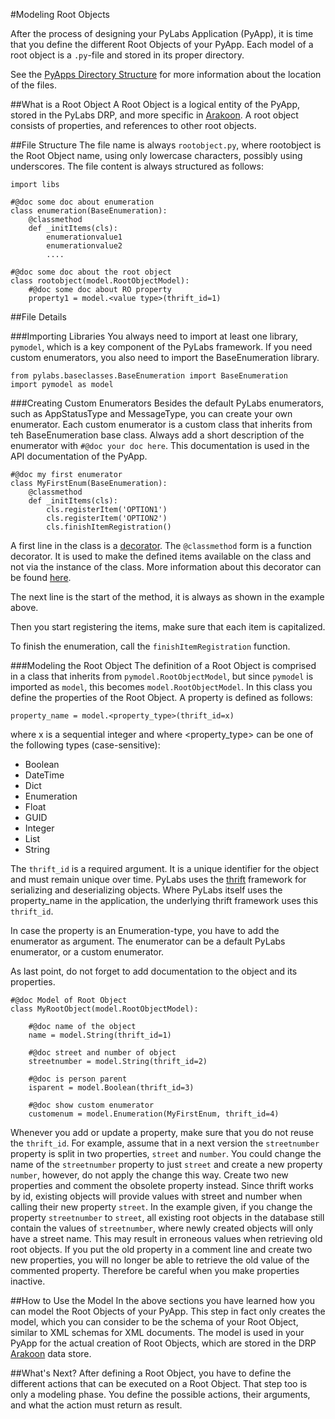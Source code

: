 #Modeling Root Objects

After the process of designing your PyLabs Application (PyApp), it is time that you define the different Root Objects of your PyApp. Each model of a root object is a `.py`-file and stored in its proper directory.

See the [PyApps Directory Structure](/sampleapp/#/doc/sampleapp) for more information about the location of the files.

##What is a Root Object
A Root Object is a logical entity of the PyApp, stored in the PyLabs DRP, and more specific in [Arakoon](http://www.arakoon.org). A root object consists of properties, and references to other root objects.

##File Structure
The file name is always `rootobject.py`, where rootobject is the Root Object name, using only lowercase characters, possibly using underscores.
The file content is always structured as follows:

    import libs

    #@doc some doc about enumeration
    class enumeration(BaseEnumeration):
        @classmethod
        def _initItems(cls):
            enumerationvalue1
            enumerationvalue2
            ....

    #@doc some doc about the root object
    class rootobject(model.RootObjectModel):
        #@doc some doc about RO property
        property1 = model.<value type>(thrift_id=1)
        

##File Details

###Importing Libraries
You always need to import at least one library, `pymodel`, which is a key component of the PyLabs framework.
If you need custom enumerators, you also need to import the BaseEnumeration library.

    from pylabs.baseclasses.BaseEnumeration import BaseEnumeration
    import pymodel as model

###Creating Custom Enumerators
Besides the default PyLabs enumerators, such as AppStatusType and MessageType, you can create your own enumerator.
Each custom enumerator is a custom class that inherits from teh BaseEnumeration base class.
Always add a short description of the enumerator with `#@doc your doc here`. This documentation is used in the API documentation of the PyApp.

    #@doc my first enumerator
    class MyFirstEnum(BaseEnumeration):
        @classmethod
        def _initItems(cls):
            cls.registerItem('OPTION1')
            cls.registerItem('OPTION2')
            cls.finishItemRegistration()

A first line in the class is a [decorator](http://wiki.python.org/moin/PythonDecorators). The `@classmethod` form is a function decorator. It is used to make the defined items available on the class and not via the instance of the class. More information about this decorator can be found [here](http://docs.python.org/library/functions.html#classmethod).

The next line is the start of the method, it is always as shown in the example above.

Then you start registering the items, make sure that each item is capitalized.

To finish the enumeration, call the `finishItemRegistration` function.

###Modeling the Root Object
The definition of a Root Object is comprised in a class that inherits from `pymodel.RootObjectModel`, but since `pymodel` is imported as `model`, this becomes `model.RootObjectModel`.
In this class you define the properties of the Root Object. A property is defined as follows:

    property_name = model.<property_type>(thrift_id=x)

where x is a sequential integer and where <property_type> can be one of the following types (case-sensitive):
* Boolean
* DateTime
* Dict 
* Enumeration
* Float
* GUID
* Integer
* List
* String

The `thrift_id` is a required argument. It is a unique identifier for the object and must remain unique over time. PyLabs uses the [thrift](http://thrift.apache.org/) framework for serializing and deserializing objects. Where PyLabs itself uses the property_name in the application, the underlying thrift framework uses this `thrift_id`.

In case the property is an Enumeration-type, you have to add the enumerator as argument. The enumerator can be a default PyLabs enumerator, or a custom enumerator.

As last point, do not forget to add documentation to the object and its properties. 

    #@doc Model of Root Object
    class MyRootObject(model.RootObjectModel):
    
        #@doc name of the object
        name = model.String(thrift_id=1)

        #@doc street and number of object
        streetnumber = model.String(thrift_id=2)

        #@doc is person parent
        isparent = model.Boolean(thrift_id=3)

        #@doc show custom enumerator
        customenum = model.Enumeration(MyFirstEnum, thrift_id=4)

Whenever you add or update a property, make sure that you do not reuse the `thrift_id`. For example, assume that in a next version the `streetnumber` property is split in two properties, `street` and `number`. 
You could change the name of the `streetnumber` property to just `street` and create a new property `number`, however, do not apply the change this way. Create two new properties and comment the obsolete property instead.
Since thrift works by id, existing objects will provide values with street and number when calling their new property `street`.
In the example given, if you change the property `streetnumber` to `street`, all existing root objects in the database still contain the values of `streetnumber`, where newly created objects will only have a street name. This may result in erroneous values when retrieving old root objects.
If you put the old property in a comment line and create two new properties, you will no longer be able to retrieve the old value of the commented property. Therefore be careful when you make properties inactive.


##How to Use the Model
In the above sections you have learned how you can model the Root Objects of your PyApp. This step in fact only creates the model, which you can consider to be the schema of your Root Object, similar to XML schemas for XML documents. The model is used in your PyApp for the actual creation of Root Objects, which are stored in the DRP [Arakoon](http://www.arakoon.org) data store.

##What's Next?
After defining a Root Object, you have to define the different actions that can be executed on a Root Object. That step too is only a modeling phase. You define the possible actions, their arguments, and what the action must return as result.
